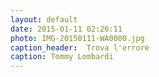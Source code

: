 ```yaml
---
layout: default
date: 2015-01-11 02:26:11
photo: IMG-20150111-WA0000.jpg
caption_header:  Trova l'errore
caption: Tommy Lombardi
---
```

